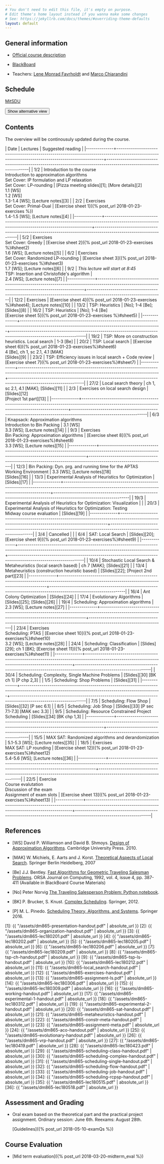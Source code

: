 ```yaml
---
# You don't need to edit this file, it's empty on purpose.
# Edit theme's home layout instead if you wanna make some changes
# See: https://jekyllrb.com/docs/themes/#overriding-theme-defaults
layout: default
---
```



## General information

- [Official course description](http://natfak.sdu.dk/laeseplan/kursusbeskrivelse.php?kursuskode=DM865&lang=en)

- [BlackBoard](https://e-learn.sdu.dk/webapps/blackboard/execute/courseMain?course_id=_386519_1)

- Teachers: [Lene Monrad Favrholdt](http://www.imada.sdu.dk/~lenem/) and [Marco Chiarandini](http://www.imada.sdu.dk/~marco)


## Schedule

<a href="https://mitsdu.sdu.dk/skema/activity/15020201/f18">MitSDU</a>

<button onclick="myFunction('Demo1')" class="w3-btn w3-cell w3-left-align">Show alternative view <i class="fa fa-caret-down"></i></button>
<div id="Demo1" class="w3-container w3-hide">

<div class="w3-responsive">
<div w3-include-html="./assets/timetable.html"></div>
<script>
w3.includeHTML();
</script>
</div>

</div>



## Contents 

The overview will be continousuly updated during the course.

| Date         | Lectures  	                                                                                                                                  | Suggested reading                                                                                                  |
|--------------+-----------------------------------------------------------------------------------------------------------------------------------------------------+--------------------------------------------------------------------------------------------------------------------|
| <!--L--> 1/2 | Introduction to the course <br> Introduction to approximation algorithms<br> Set Cover: IP formulation and LP relaxation<br> Set Cover: LP-rounding | [Pizza meeting slides][1]; [More details][2]<br> 1.1 [WS]<br> 1.2 [WS]<br> 1.3-1.4 [WS]; [Lecture notes][3]        |
| <!--L--> 2/2 | Exercises <br> Set Cover: Primal-Dual                                                                                                               | [Exercise sheet 1]({% post_url 2018-01-23-exercises %})<br> 1.4-1.5 [WS]; [Lecture notes][4]                       |
|--------------+-----------------------------------------------------------------------------------------------------------------------------------------------------+--------------------------------------------------------------------------------------------------------------------|
| <!--L--> 5/2 | Exercises  <br> Set Cover: Greedy                                                                                                                   | [Exercise sheet 2]({% post_url 2018-01-23-exercises %}#sheet2) <br> 1.6 [WS]; [Lecture notes][5]                   |
| <!--L--> 6/2 | Exercises <br> Set Cover: Randomized LP-rounding                                                                                                    | [Exercise sheet 3]({% post_url 2018-01-23-exercises %}#sheet3) <br> 1.7 [WS]; [Lecture notes][6]                   |
| <!--L--> 9/2 | *This lecture will start at 8:45* <br> TSP: Insertion and Christofide's algorithm                                                                   | <br> 2.4 [WS]; [Lecture notes][7]                                                                                  |
|--------------+-----------------------------------------------------------------------------------------------------------------------------------------------------+--------------------------------------------------------------------------------------------------------------------|
| 12/2         | Exercises                                                                                                                                           | [Exercise sheet 4]({% post_url 2018-01-23-exercises %}#sheet4); [Lecture notes][10]                                |
| 13/2         | TSP: Heuristics                                                                                                                                     | [No]; 1-4 [Be]; [Slides][8]                                                                                        |
| 16/2         | TSP: Heuristics                                                                                                                                     | [No]; 1-4 [Be] <br> [Exercise sheet 5]({% post_url 2018-01-23-exercises %}#sheet5)                                 |
|--------------+-----------------------------------------------------------------------------------------------------------------------------------------------------+--------------------------------------------------------------------------------------------------------------------|
| 19/2         | TSP: More on construction heuristics. Local search                                                                                                  | 1-3 [Be]                                                                                                           |
| 20/2         | TSP: Local search                                                                                                                                   | [Exercise sheet 6]({% post_url 2018-01-23-exercises%}#sheet6) <br>4 [Be], ch 1, sc 2.1, 4.1 [MAK] <br> [Slides][9] |
| 23/2         | TSP: Efficiency issues in local search + Code review                                                                                                | [Exercise sheet 7]({% post_url 2018-01-23-exercises%}#sheet7)                                                      |
|--------------+-----------------------------------------------------------------------------------------------------------------------------------------------------+--------------------------------------------------------------------------------------------------------------------|
| 27/2         | Local search theory                                                                                                                                 | ch 1, sc 2.1, 4.1 [MAK]; [Slides][11]                                                                              |
| 2/3          | Exercises on local search design                                                                                                                    | [Slides][12] <br> [Project 1st part][13]                                                                           |
|--------------+-----------------------------------------------------------------------------------------------------------------------------------------------------+--------------------------------------------------------------------------------------------------------------------|
| 6/3          | Knapsack: Approximation algorithms <br> Introduction to Bin Packing                                                                                 | 3.1 [WS] <br> 3.3 [WS]; [Lecture notes][14]                                                                        |
| 9/3          | Exercises <br> Bin Packing: Approximation algorithms                                                                                                | [Exercise sheet 8]({% post_url 2018-01-23-exercises%}#sheet8) <br>  3.3 [WS]; [Lecture notes][15]                  |
|--------------+-----------------------------------------------------------------------------------------------------------------------------------------------------+--------------------------------------------------------------------------------------------------------------------|
| 12/3         | Bin Packing: Dyn. prg. and running time for the APTAS <br> Working Environment                                                                      | 3.3 [WS]; [Lecture notes][18]  <br> [Slides][16]                                                                   |
| 13/3         | Experimental Analysis of Heuristics for Optimization                                                                                                | [Slides][17]                                                                                                       |
|--------------+-----------------------------------------------------------------------------------------------------------------------------------------------------+--------------------------------------------------------------------------------------------------------------------|
| 19/3         | Experimental Analysis of Heuristics for Optimization: Visualization                                                                                 |                                                                                                                    |
| 20/3         | Experimental Analysis of Heuristics for Optimization: Testing <br> Midway course evaluation                                                         | [Slides][19]                                                                                                       |
|--------------+-----------------------------------------------------------------------------------------------------------------------------------------------------+--------------------------------------------------------------------------------------------------------------------|
| 3/4          | Cancelled                                                                                                                                           |                                                                                                                    |
| 6/4          | SAT: Local Search                                                                                                                                   | [Slides][20]; [Exercise sheet 9]({% post_url 2018-01-23-exercises%}#sheet9)                                        |
|--------------+-----------------------------------------------------------------------------------------------------------------------------------------------------+--------------------------------------------------------------------------------------------------------------------|
| 10/4         | Stochastic Local Search & Metaheuristics (local search based)                                                                                       | ch 7 [MAK]; [Slides][21]                                                                                           |
| 13/4         | Metaheuristics (construction heuristic based)                                                                                                       | [Slides][22]; [Project 2nd part][23]                                                                               |
|--------------+-----------------------------------------------------------------------------------------------------------------------------------------------------+--------------------------------------------------------------------------------------------------------------------|
| 16/4         | Ant Colony Optimization                                                                                                                             | [Slides][24]                                                                                                       |
| 17/4         | Evolutionary Algorithms                                                                                                                             | [Slides][25]; [Slides][26]                                                                                         |
| 19/4         | Scheduling: Approximation algorithms                                                                                                                | 2.3 [WS]; [Lecture notes][27]                                                                                      |
|--------------+-----------------------------------------------------------------------------------------------------------------------------------------------------+--------------------------------------------------------------------------------------------------------------------|
| 23/4         | Exercises<br>Scheduling: PTAS                                                                                                                       | [Exercise sheet 10]({% post_url 2018-01-23-exercises%}#sheet10) <br> 3.2 [WS]; [Lecture notes][28]                 |
| 24/4         | Scheduling: Classification                                                                                                                          | [Slides][29]; ch 1 [BK]; [Exercise sheet 11]({% post_url 2018-01-23-exercises%}#sheet11)                           |
|--------------+-----------------------------------------------------------------------------------------------------------------------------------------------------+--------------------------------------------------------------------------------------------------------------------|
| 30/4         | Scheduling: Complexity, Single Machine Problems                                                                                                     | [Slides][30] [BK ch 1] [P chp 2,3]                                                                                 |
| 1/5          | Scheduling: Shop Problems                                                                                                                           | [Slides][31]                                                                                                       |
|--------------+-----------------------------------------------------------------------------------------------------------------------------------------------------+--------------------------------------------------------------------------------------------------------------------|
| 7/5          | Scheduling: Flow Shop                                                                                                                               | [Slides][32] [P sec 6.1]                                                                                           |
| 8/5          | Scheduling: Job Shop                                                                                                                                | [Slides][33] [P sec 7.1-7.3] [MAK sec 3.3]                                                                         |
| 9/5          | Scheduling: Resource Constrained Project Scheduling                                                                                                 | [Slides][34] [BK chp 1,3]                                                                                          |
|--------------+-----------------------------------------------------------------------------------------------------------------------------------------------------+--------------------------------------------------------------------------------------------------------------------|
| 15/5         | MAX SAT: Randomized algorithms and derandomization                                                                                                  | 5.1-5.3 [WS]; [Lecture notes][35]                                                                                  |
| 18/5         | Exercises <br> MAX SAT: LP rounding                                                                                                                 | [Exercise sheet 12]({% post_url 2018-01-23-exercises%}#sheet12) <br> 5.4-5.6 [WS]; [Lecture notes][36]                                                                  |
|--------------+-----------------------------------------------------------------------------------------------------------------------------------------------------+--------------------------------------------------------------------------------------------------------------------|
| 22/5         | Exercise <br> Course evalutation <br> Discussion of the exam <br> Assignment of exam slots                             | [Exercise sheet 13]({% post_url 2018-01-23-exercises%}#sheet13)                                                                            |
|--------------+-----------------------------------------------------------------------------------------------------------------------------------------------------+--------------------------------------------------------------------------------------------------------------------|


## References 

- [WS] David P. Williamson and David
  B. Shmoys. [Design of Approximation Algorithms](http://www.designofapproxalgs.com/). Cambridge
  University Press. 2010.

- [MAK] W. Michiels, E. Aarts and J. Korst. [Theoretical Aspects of Local Search](http://dx.doi.org/10.1007/978-3-540-35854-1). Springer Berlin Heidelberg, 2007

- [Be]
  J.J. Bentley. [Fast Algorithms for Geometric Traveling Salesman Problems](http://dx.doi.org/10.1287/ijoc.4.4.387). ORSA
  Journal on Computing, 1992, vol. 4, issue 4, pp. 387-411 (Available in
  BlackBoard Course Materials)

- [No] Peter Norvig [The Traveling Salesperson Problem: Python notebook](http://nbviewer.jupyter.org/url/norvig.com/ipython/TSP.ipynb).

- [BK] P. Brucker, S. Knust. [Complex
  Scheduling](https://doi.org/10.1007/978-3-642-23929-8). Springer, 2012.

- [P] M. L. Pinedo. [Scheduling Theory, Algorithms, and Systems](https://doi.org/10.1007/978-3-319-26580-3). Springer 2016.  



[1]: {{ "/assets/dm865-presentation-handout.pdf" | absolute_url }}
[2]: {{ "/assets/dm865-organization-handout.pdf" | absolute_url }}
[3]: {{ "/assets/dm865-lec180201.pdf" | absolute_url }}
[4]: {{ "/assets/dm865-lec180202.pdf" | absolute_url }}
[5]: {{ "/assets/dm865-lec180205.pdf" | absolute_url }}
[6]: {{ "/assets/dm865-lec180206.pdf" | absolute_url }}
[7]: {{ "/assets/dm865-lec180209.pdf" | absolute_url }}
[8]: {{ "/assets/dm865-tsp-ch-handout.pdf" | absolute_url }}
[9]: {{ "/assets/dm865-tsp-ls-handout.pdf" | absolute_url }}
[10]: {{ "/assets/dm865-lec180212.pdf" | absolute_url }}
[11]: {{ "/assets/dm865-local_search-handout.pdf" | absolute_url }}
[12]: {{ "/assets/dm865-exercises-handout.pdf" | absolute_url }}
[13]: {{ "/assets/dm865-assignment-ls.pdf" | absolute_url }}
[14]: {{ "/assets/dm865-lec180306.pdf" | absolute_url }}
[15]: {{ "/assets/dm865-lec180309.pdf" | absolute_url }}
[16]: {{ "/assets/dm865-working-handout.pdf" | absolute_url }}
[17]: {{ "/assets/dm865-experimental-1-handout.pdf" | absolute_url }}
[18]: {{ "/assets/dm865-lec180312.pdf" | absolute_url }}
[19]: {{ "/assets/dm865-experimental-2-handout.pdf" | absolute_url }}
[20]: {{ "/assets/dm865-sat-handout.pdf" | absolute_url }}
[21]: {{ "/assets/dm865-metaheuristics-handout.pdf" | absolute_url }}
[22]: {{ "/assets/dm865-constr-meta-handout.pdf" | absolute_url }}
[23]: {{ "/assets/dm865-assignment-meta.pdf" | absolute_url }}
[24]: {{ "/assets/dm865-aco-handout.pdf" | absolute_url }}
[25]: {{ "/assets/dm865-evolutionary-handout.pdf" | absolute_url }}
[26]: {{ "/assets/dm865-vrp-handout.pdf" | absolute_url }}
[27]: {{ "/assets/dm865-lec180419.pdf" | absolute_url }}
[28]: {{ "/assets/dm865-lec180423.pdf" | absolute_url }}
[29]: {{ "/assets/dm865-scheduling-class-handout.pdf" | absolute_url }}
[30]: {{ "/assets/dm865-scheduling-complex-handout.pdf" | absolute_url }}
[31]: {{ "/assets/dm865-scheduling-single-handout.pdf" | absolute_url }}
[32]: {{ "/assets/dm865-scheduling-flow-handout.pdf" | absolute_url }}
[33]: {{ "/assets/dm865-scheduling-job-handout.pdf" | absolute_url }}
[34]: {{ "/assets/dm865-scheduling-rcpsp-handout.pdf" | absolute_url }}
[35]: {{ "/assets/dm865-lec180515.pdf" | absolute_url }}
[36]: {{ "/assets/dm865-lec180518.pdf" | absolute_url }}

## Assessment and Grading

- Oral exam based on the theoretical part and the practical project
  assignment. Ordinary session: June 6th. Reexams: August 28th.

  [Guidelines]({% post_url 2018-05-10-examQs %})


## Course Evaluation

- [Mid term evaluation]({% post_url 2018-03-20-midterm_eval %})
